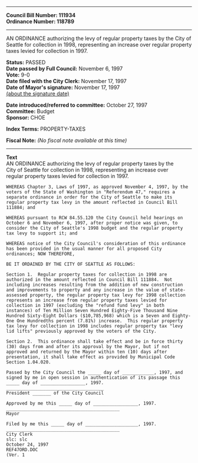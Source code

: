 * * * * *  
  
**Council Bill Number: [](#h0)[](#h2)111934**   
**Ordinance Number: 118789**  
  
* * * * *  
  
AN ORDINANCE authorizing the levy of regular property taxes by the City of Seattle for collection in 1998, representing an increase over regular property taxes levied for collection in 1997.  
  
**Status:** PASSED   
**Date passed by Full Council:** November 6, 1997   
**Vote:** 9-0   
**Date filed with the City Clerk:** November 17, 1997   
**Date of Mayor's signature:** November 17, 1997   
[(about the signature date)](/~public/approvaldate.htm)   
  
  
**Date introduced/referred to committee:** October 27, 1997   
**Committee:** Budget   
**Sponsor:** CHOE   
  
**Index Terms:** PROPERTY-TAXES  
  
**Fiscal Note:** *(No fiscal note available at this time)*  
  
* * * * *  
  
**Text**  
    AN ORDINANCE authorizing the levy of regular property taxes by the  
    City of Seattle for collection in 1998, representing an increase over  
    regular property taxes levied for collection in 1997.  
  
    WHEREAS Chapter 3, Laws of 1997, as approved November 4, 1997, by the  
    voters of the State of Washington in "Referendum 47," requires a  
    separate ordinance in order for the City of Seattle to make its  
    regular property tax levy in the amount reflected in Council Bill  
    111884; and  
  
    WHEREAS pursuant to RCW 84.55.120 the City Council held hearings on  
    October 6 and November 6, 1997, after proper notice was given, to  
    consider the City of Seattle's 1998 budget and the regular property  
    tax levy to support it; and  
  
    WHEREAS notice of the City Council's consideration of this ordinance  
    has been provided in the usual manner for all proposed City  
    ordinances; NOW THEREFORE,  
  
    BE IT ORDAINED BY THE CITY OF SEATTLE AS FOLLOWS:  
  
    Section 1.  Regular property taxes for collection in 1998 are  
    authorized in the amount reflected in Council Bill 111884.  Not  
    including increases resulting from the addition of new construction  
    and improvements to property and any increase in the value of state-  
    assessed property, the regular property tax levy for 1998 collection  
    represents an increase from regular property taxes levied for  
    collection in 1997 (excluding the "refund fund levy" in both  
    instances) of Ten Million Seven Hundred Eighty-Five Thousand Nine  
    Hundred Sixty-Eight Dollars ($10,785,968) which is a Seven and Eighty-  
    One One Hundredths percent (7.81%) increase.  This regular property  
    tax levy for collection in 1998 includes regular property tax "levy  
    lid lifts" previously approved by the voters of the City.  
  
    Section 2.  This ordinance shall take effect and be in force thirty  
    (30) days from and after its approval by the Mayor, but if not  
    approved and returned by the Mayor within ten (10) days after  
    presentation, it shall take effect as provided by Municipal Code  
    Section 1.04.020.  
  
    Passed by the City Council the _____ day of ____________, 1997, and  
    signed by me in open session in authentication of its passage this  
    _____ day of _________________, 1997.  
    _____________________________________  
    President _______ of the City Council  
  
    Approved by me this _____ day of _________________, 1997.  
    ___________________________________________  
    Mayor  
  
    Filed by me this _____ day of ____________________, 1997.  
    ___________________________________________  
    City Clerk  
    slc: slc  
    October 24, 1997  
    REF47ORD.DOC  
    (Ver. 1  
